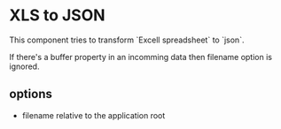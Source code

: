 # XLS to JSON

This component tries to transform \`Excell spreadsheet\` to \`json\`.

If there's a buffer property in an incomming data then filename option is ignored.

## options
- filename relative to the application root
